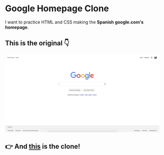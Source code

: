 # Google Homepage Clone

I want to practice HTML and CSS making the **Spanish google.com's homepage**.

## This is the original 👇

![Orignal Google Homepage](/doc/original_google_hoomepage.png)



## 👉 And [this](https://florhtml.github.io/google-homepage-clone/) is the clone!
